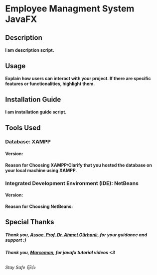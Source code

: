 # Employee Managment System JavaFX

## Description
#### I am description script.

## Usage
#### Explain how users can interact with your project. If there are specific features or functionalities, highlight them.

## Installation Guide
#### I am installation guide script.

## Tools Used

### Database: XAMPP
#### Version:
#### Reason for Choosing XAMPP:Clarify that you hosted the database on your local machine using XAMPP.

### Integrated Development Environment (IDE): NetBeans
#### Version:
#### Reason for Choosing NetBeans: 


## Special Thanks
##### Thank you, [Assoc. Prof. Dr. Ahmet Gürhanlı](https://scholar.google.com.tr/citations?user=aijxEYwAAAAJ&hl=tr), for your guidance and support :) 
##### Thank you, [Marcoman](https://github.com/marcoman2), for javafx tutorial videos <3

##
###### Stay Safe :kissing_cat::+1:
